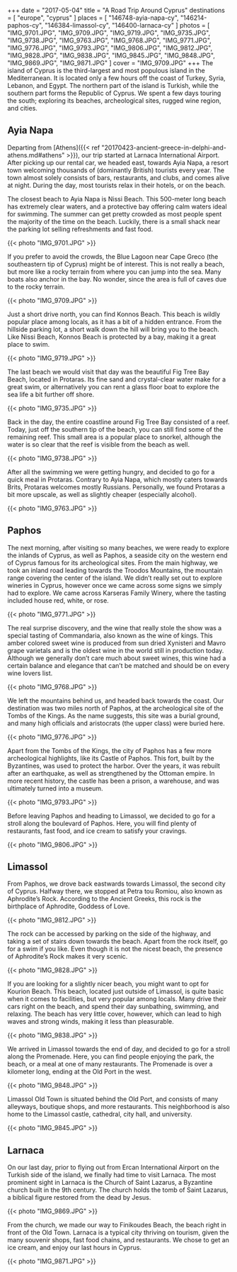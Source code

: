 +++
date   = "2017-05-04"
title  = "A Road Trip Around Cyprus"
destinations = [ "europe", "cyprus" ]
places = [
  "146748-ayia-napa-cy", "146214-paphos-cy", "146384-limassol-cy",
  "146400-larnaca-cy"
]
photos = [
  "IMG_9701.JPG", "IMG_9709.JPG", "IMG_9719.JPG", "IMG_9735.JPG", "IMG_9738.JPG",
  "IMG_9763.JPG", "IMG_9768.JPG", "IMG_9771.JPG", "IMG_9776.JPG", "IMG_9793.JPG",
  "IMG_9806.JPG", "IMG_9812.JPG", "IMG_9828.JPG", "IMG_9838.JPG", "IMG_9845.JPG",
  "IMG_9848.JPG", "IMG_9869.JPG", "IMG_9871.JPG"
]
cover = "IMG_9709.JPG"
+++
The island of Cyprus is the third-largest and most populous island in the Mediterranean. It is located only a few hours off the coast of Turkey, Syria, Lebanon, and Egypt. The northern part of the island is Turkish, while the southern part forms the Republic of Cyprus. We spent a few days touring the south; exploring its beaches, archeological sites, rugged wine region, and cities.
<!--more-->

## Ayia Napa
Departing from [Athens]({{< ref "20170423-ancient-greece-in-delphi-and-athens.md#athens" >}}), our trip started at Larnaca International Airport. After picking up our rental car, we headed east, towards Ayia Napa, a resort town welcoming thousands of (dominantly British) tourists every year. The town almost solely consists of bars, restaurants, and clubs, and comes alive at night. During the day, most tourists relax in their hotels, or on the beach.

The closest beach to Ayia Napa is Nissi Beach. This 500-meter long beach has extremely clear waters, and a protective bay offering calm waters ideal for swimming. The summer can get pretty crowded as most people spent the majority of the time on the beach. Luckily, there is a small shack near the parking lot selling refreshments and fast food.

{{< photo "IMG_9701.JPG" >}}

If you prefer to avoid the crowds, the Blue Lagoon near Cape Greco (the southeastern tip of Cyprus) might be of interest. This is not really a beach, but more like a rocky terrain from where you can jump into the sea. Many boats also anchor in the bay. No wonder, since the area is full of caves due to the rocky terrain.

{{< photo "IMG_9709.JPG" >}}

Just a short drive north, you can find Konnos Beach. This beach is wildly popular place among locals, as it has a bit of a hidden entrance. From the hillside parking lot, a short walk down the hill will bring you to the beach. Like Nissi Beach, Konnos Beach is protected by a bay, making it a great place to swim.

{{< photo "IMG_9719.JPG" >}}

The last beach we would visit that day was the beautiful Fig Tree Bay Beach, located in Protaras. Its fine sand and crystal-clear water make for a great swim, or alternatively you can rent a glass floor boat to explore the sea life a bit further off shore.

{{< photo "IMG_9735.JPG" >}}

Back in the day, the entire coastline around Fig Tree Bay consisted of a reef. Today, just off the southern tip of the beach, you can still find some of the remaining reef. This small area is a popular place to snorkel, although the water is so clear that the reef is visible from the beach as well.

{{< photo "IMG_9738.JPG" >}}

After all the swimming we were getting hungry, and decided to go for a quick meal in Protaras. Contrary to Ayia Napa, which mostly caters towards Brits, Protaras welcomes mostly Russians. Personally, we found Protaras a bit more upscale, as well as slightly cheaper (especially alcohol).

{{< photo "IMG_9763.JPG" >}}

## Paphos
The next morning, after visiting so many beaches, we were ready to explore the inlands of Cyprus, as well as Paphos, a seaside city on the western end of Cyprus famous for its archeological sites. From the main highway, we took an inland road leading towards the Troodos Mountains, the mountain range covering the center of the island. We didn’t really set out to explore wineries in Cyprus, however once we came across some signs we simply had to explore. We came across Karseras Family Winery, where the tasting included house red, white, or rose.

{{< photo "IMG_9771.JPG" >}}

The real surprise discovery, and the wine that really stole the show was a special tasting of Commandaria, also known as the wine of kings. This amber colored sweet wine is produced from sun dried Xynisteri and Mavro grape varietals and is the oldest wine in the world still in production today. Although we generally don’t care much about sweet wines, this wine had a certain balance and elegance that can’t be matched and should be on every wine lovers list.

{{< photo "IMG_9768.JPG" >}}

We left the mountains behind us, and headed back towards the coast. Our destination was two miles north of Paphos, at the archeological site of the Tombs of the Kings. As the name suggests, this site was a burial ground, and many high officials and aristocrats (the upper class) were buried here.

{{< photo "IMG_9776.JPG" >}}

Apart from the Tombs of the Kings, the city of Paphos has a few more archeological highlights, like its Castle of Paphos. This fort, built by the Byzantines, was used to protect the harbor. Over the years, it was rebuilt after an earthquake, as well as strengthened by the Ottoman empire. In more recent history, the castle has been a prison, a warehouse, and was ultimately turned into a museum.

{{< photo "IMG_9793.JPG" >}}

Before leaving Paphos and heading to Limassol, we decided to go for a stroll along the boulevard of Paphos. Here, you will find plenty of restaurants, fast food, and ice cream to satisfy your cravings.

{{< photo "IMG_9806.JPG" >}}

## Limassol
From Paphos, we drove back eastwards towards Limassol, the second city of Cyprus. Halfway there, we stopped at Petra tou Romiou, also known as Aphrodite’s Rock. According to the Ancient Greeks, this rock is the birthplace of Aphrodite, Goddess of Love.

{{< photo "IMG_9812.JPG" >}}

The rock can be accessed by parking on the side of the highway, and taking a set of stairs down towards the beach. Apart from the rock itself, go for a swim if you like. Even though it is not the nicest beach, the presence of Aphrodite’s Rock makes it very scenic.

{{< photo "IMG_9828.JPG" >}}

If you are looking for a slightly nicer beach, you might want to opt for Kourion Beach. This beach, located just outside of Limassol, is quite basic when it comes to facilities, but very popular among locals. Many drive their cars right on the beach, and spend their day sunbathing, swimming, and relaxing. The beach has very little cover, however, which can lead to high waves and strong winds, making it less than pleasurable.

{{< photo "IMG_9838.JPG" >}}

We arrived in Limassol towards the end of day, and decided to go for a stroll along the Promenade. Here, you can find people enjoying the park, the beach, or a meal at one of many restaurants. The Promenade is over a kilometer long, ending at the Old Port in the west.

{{< photo "IMG_9848.JPG" >}}

Limassol Old Town is situated behind the Old Port, and consists of many alleyways, boutique shops, and more restaurants. This neighborhood is also home to the Limassol castle, cathedral, city hall, and university.

{{< photo "IMG_9845.JPG" >}}

## Larnaca
On our last day, prior to flying out from Ercan International Airport on the Turkish side of the island, we finally had time to visit Larnaca. The most prominent sight in Larnaca is the Church of Saint Lazarus, a Byzantine church built in the 9th century. The church holds the tomb of Saint Lazarus, a biblical figure restored from the dead by Jesus.

{{< photo "IMG_9869.JPG" >}}

From the church, we made our way to Finikoudes Beach, the beach right in front of the Old Town. Larnaca is a typical city thriving on tourism, given the many souvenir shops, fast food chains, and restaurants. We chose to get an ice cream, and enjoy our last hours in Cyprus.

{{< photo "IMG_9871.JPG" >}}